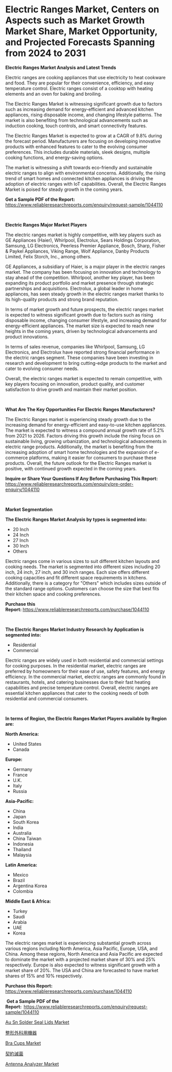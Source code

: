 <p><h1>Electric Ranges Market, Centers on Aspects such as Market Growth Market Share, Market Opportunity, and Projected Forecasts Spanning from 2024 to 2031</h1></p><p><strong>Electric Ranges Market Analysis and Latest Trends</strong></p>
<p><p>Electric ranges are cooking appliances that use electricity to heat cookware and food. They are popular for their convenience, efficiency, and easy temperature control. Electric ranges consist of a cooktop with heating elements and an oven for baking and broiling.</p><p>The Electric Ranges Market is witnessing significant growth due to factors such as increasing demand for energy-efficient and advanced kitchen appliances, rising disposable income, and changing lifestyle patterns. The market is also benefiting from technological advancements such as induction cooking, touch controls, and smart connectivity features.</p><p>The Electric Ranges Market is expected to grow at a CAGR of 9.8% during the forecast period. Manufacturers are focusing on developing innovative products with enhanced features to cater to the evolving consumer preferences. This includes durable materials, sleek designs, multiple cooking functions, and energy-saving options.</p><p>The market is witnessing a shift towards eco-friendly and sustainable electric ranges to align with environmental concerns. Additionally, the rising trend of smart homes and connected kitchen appliances is driving the adoption of electric ranges with IoT capabilities. Overall, the Electric Ranges Market is poised for steady growth in the coming years.</p></p>
<p><strong>Get a Sample PDF of the Report:&nbsp;</strong> <a href="https://www.reliableresearchreports.com/enquiry/request-sample/1044110">https://www.reliableresearchreports.com/enquiry/request-sample/1044110</a></p>
<p>&nbsp;</p>
<p><strong>Electric Ranges Major Market Players</strong></p>
<p><p>The electric ranges market is highly competitive, with key players such as GE Appliances (Haier), Whirlpool, Electrolux, Sears Holdings Corporation, Samsung, LG Electronics, Peerless Premier Appliance, Bosch, Sharp, Fisher & Paykel Appliances, Viking Range, Wolf Appliance, Danby Products Limited, Felix Storch, Inc., among others.</p><p>GE Appliances, a subsidiary of Haier, is a major player in the electric ranges market. The company has been focusing on innovation and technology to stay ahead of the competition. Whirlpool, another key player, has been expanding its product portfolio and market presence through strategic partnerships and acquisitions. Electrolux, a global leader in home appliances, has seen steady growth in the electric ranges market thanks to its high-quality products and strong brand reputation.</p><p>In terms of market growth and future prospects, the electric ranges market is expected to witness significant growth due to factors such as rising disposable income, changing consumer lifestyle, and increasing demand for energy-efficient appliances. The market size is expected to reach new heights in the coming years, driven by technological advancements and product innovations.</p><p>In terms of sales revenue, companies like Whirlpool, Samsung, LG Electronics, and Electrolux have reported strong financial performance in the electric ranges segment. These companies have been investing in research and development to bring cutting-edge products to the market and cater to evolving consumer needs.</p><p>Overall, the electric ranges market is expected to remain competitive, with key players focusing on innovation, product quality, and customer satisfaction to drive growth and maintain their market position.</p></p>
<p>&nbsp;</p>
<p><strong>What Are The Key Opportunities For Electric Ranges Manufacturers?</strong></p>
<p><p>The Electric Ranges market is experiencing steady growth due to the increasing demand for energy-efficient and easy-to-use kitchen appliances. The market is expected to witness a compound annual growth rate of 5.2% from 2021 to 2026. Factors driving this growth include the rising focus on sustainable living, growing urbanization, and technological advancements in electric range products. Additionally, the market is benefiting from the increasing adoption of smart home technologies and the expansion of e-commerce platforms, making it easier for consumers to purchase these products. Overall, the future outlook for the Electric Ranges market is positive, with continued growth expected in the coming years.</p></p>
<p><strong>Inquire or Share Your Questions If Any Before Purchasing This Report:</strong> <a href="https://www.reliableresearchreports.com/enquiry/pre-order-enquiry/1044110">https://www.reliableresearchreports.com/enquiry/pre-order-enquiry/1044110</a></p>
<p>&nbsp;</p>
<p><strong>Market Segmentation</strong></p>
<p><strong>The Electric Ranges Market Analysis by types is segmented into:</strong></p>
<p><ul><li>20 Inch</li><li>24 Inch</li><li>27 Inch</li><li>30 Inch</li><li>Others</li></ul></p>
<p><p>Electric ranges come in various sizes to suit different kitchen layouts and cooking needs. The market is segmented into different sizes including 20 inch, 24 inch, 27 inch, and 30 inch ranges. Each size offers different cooking capacities and fit different space requirements in kitchens. Additionally, there is a category for "Others" which includes sizes outside of the standard range options. Customers can choose the size that best fits their kitchen space and cooking preferences.</p></p>
<p><strong>Purchase this Report:&nbsp;</strong><a href="https://www.reliableresearchreports.com/purchase/1044110">https://www.reliableresearchreports.com/purchase/1044110</a></p>
<p>&nbsp;</p>
<p><strong>The Electric Ranges Market Industry Research by Application is segmented into:</strong></p>
<p><ul><li>Residential</li><li>Commercial</li></ul></p>
<p><p>Electric ranges are widely used in both residential and commercial settings for cooking purposes. In the residential market, electric ranges are preferred by homeowners for their ease of use, safety features, and energy efficiency. In the commercial market, electric ranges are commonly found in restaurants, hotels, and catering businesses due to their fast heating capabilities and precise temperature control. Overall, electric ranges are essential kitchen appliances that cater to the cooking needs of both residential and commercial consumers.</p></p>
<p>&nbsp;</p>
<p><strong>In terms of Region, the Electric Ranges Market Players available by Region are:</strong></p>
<p>
    <p> <strong> North America: </strong>
        <ul>
            <li>United States</li>
            <li>Canada</li>
        </ul>
        </p> 
    <p> <strong> Europe: </strong>
        <ul>
            <li>Germany</li>
            <li>France</li>
            <li>U.K.</li>
            <li>Italy</li>
            <li>Russia</li>
        </ul>
        </p> 
    <p> <strong> Asia-Pacific: </strong>
        <ul>
            <li>China</li>
            <li>Japan</li>
            <li>South Korea</li>
            <li>India</li>
            <li>Australia</li>
            <li>China Taiwan</li>
            <li>Indonesia</li>
            <li>Thailand</li>
            <li>Malaysia</li>
        </ul>
        </p> 
    <p> <strong> Latin America: </strong>
        <ul>
            <li>Mexico</li>
            <li>Brazil</li>
            <li>Argentina Korea</li>
            <li>Colombia</li>
        </ul>
        </p> 
    <p> <strong> Middle East & Africa: </strong>
        <ul>
            <li>Turkey</li>
            <li>Saudi</li>
            <li>Arabia</li>
            <li>UAE</li>
            <li>Korea</li>
        </ul>
    </p>
    </p>
<p><p>The electric ranges market is experiencing substantial growth across various regions including North America, Asia Pacific, Europe, USA, and China. Among these regions, North America and Asia Pacific are expected to dominate the market with a projected market share of 30% and 25% respectively. Europe is also expected to witness significant growth with a market share of 20%. The USA and China are forecasted to have market shares of 15% and 10% respectively.</p></p>
<p><strong>Purchase this Report: </strong><a href="https://www.reliableresearchreports.com/purchase/1044110">https://www.reliableresearchreports.com/purchase/1044110</a></p>
<p>&nbsp;<strong>Get a Sample PDF of the Report:&nbsp;&nbsp;</strong><a href="https://www.reliableresearchreports.com/enquiry/request-sample/1044110">https://www.reliableresearchreports.com/enquiry/request-sample/1044110</a></p>
<p><strong></strong></p>
<p><p><a href="https://issuu.com/reportprime-2/docs/au-sn-solder-seal-lids-market-size-_c3883e29a98ea0">Au Sn Solder Seal Lids Market</a></p><p><a href="https://github.com/ddwcuskozol07187/Market-Research-Report-List-1/blob/main/14070514559.md">整形外科用機器</a></p><p><a href="https://github.com/mancsybtousav/Market-Research-Report-List-1/blob/main/bra-cups-market.md">Bra Cups Market</a></p><p><a href="https://github.com/xtkhtofdt934839/Market-Research-Report-List-1/blob/main/93064144558.md">契約滅菌</a></p><p><a href="https://issuu.com/reportprime-2/docs/antenna-analyzer-market-size-2030.pptx">Antenna Analyzer Market</a></p></p>